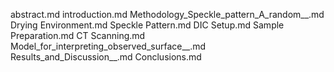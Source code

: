 abstract.md
introduction.md
Methodology_Speckle_pattern_A_random__.md
Drying Environment.md
Speckle Pattern.md
DIC Setup.md
Sample Preparation.md
CT Scanning.md
Model_for_interpreting_observed_surface__.md
Results_and_Discussion__.md
Conclusions.md